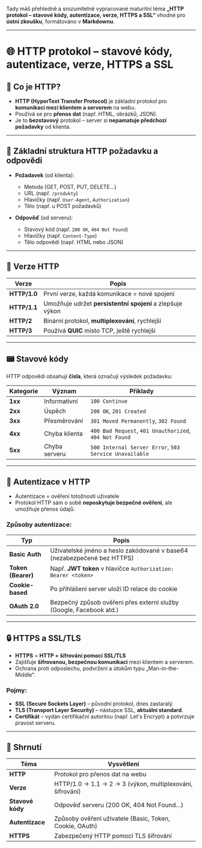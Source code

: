 Tady máš přehledně a srozumitelně vypracované maturitní téma **„HTTP protokol – stavové kódy, autentizace, verze, HTTPS a SSL“** vhodné pro **ústní zkoušku**, formátováno v **Markdownu**.

---

# 🌐 HTTP protokol – stavové kódy, autentizace, verze, HTTPS a SSL

## 🧠 Co je HTTP?

* **HTTP (HyperText Transfer Protocol)** je základní protokol pro **komunikaci mezi klientem a serverem** na webu.
* Používá se pro **přenos dat** (např. HTML, obrázků, JSON).
* Je to **bezstavový** protokol – server si **nepamatuje předchozí požadavky** od klienta.

---

## 🧾 Základní struktura HTTP požadavku a odpovědi

* **Požadavek** (od klienta):

  * Metoda (GET, POST, PUT, DELETE…)
  * URL (např. `/produkty`)
  * Hlavičky (např. `User-Agent`, `Authorization`)
  * Tělo (např. u POST požadavků)

* **Odpověď** (od serveru):

  * Stavový kód (např. `200 OK`, `404 Not Found`)
  * Hlavičky (např. `Content-Type`)
  * Tělo odpovědi (např. HTML nebo JSON)

---

## 📶 Verze HTTP

| Verze        | Popis                                                     |
| ------------ | --------------------------------------------------------- |
| **HTTP/1.0** | První verze, každá komunikace = nové spojení              |
| **HTTP/1.1** | Umožňuje udržet **persistentní spojení** a zlepšuje výkon |
| **HTTP/2**   | Binární protokol, **multiplexování**, rychlejší           |
| **HTTP/3**   | Používá **QUIC** místo TCP, ještě rychlejší               |

---

## 📟 Stavové kódy

HTTP odpovědi obsahují **čísla**, která označují výsledek požadavku:

| Kategorie | Význam        | Příklady                                               |
| --------- | ------------- | ------------------------------------------------------ |
| **1xx**   | Informativní  | `100 Continue`                                         |
| **2xx**   | Úspěch        | `200 OK`, `201 Created`                                |
| **3xx**   | Přesměrování  | `301 Moved Permanently`, `302 Found`                   |
| **4xx**   | Chyba klienta | `400 Bad Request`, `401 Unauthorized`, `404 Not Found` |
| **5xx**   | Chyba serveru | `500 Internal Server Error`, `503 Service Unavailable` |

---

## 🔐 Autentizace v HTTP

* Autentizace = ověření totožnosti uživatele
* Protokol HTTP sám o sobě **neposkytuje bezpečné ověření**, ale umožňuje přenos údajů.

### Způsoby autentizace:

| Typ                | Popis                                                                   |
| ------------------ | ----------------------------------------------------------------------- |
| **Basic Auth**     | Uživatelské jméno a heslo zakódované v base64 (nezabezpečené bez HTTPS) |
| **Token (Bearer)** | Např. **JWT token** v hlavičce `Authorization: Bearer <token>`          |
| **Cookie-based**   | Po přihlášení server uloží ID relace do cookie                          |
| **OAuth 2.0**      | Bezpečný způsob ověření přes externí služby (Google, Facebook atd.)     |

---

## 🔒 HTTPS a SSL/TLS

* **HTTPS** = **HTTP + šifrování pomocí SSL/TLS**
* Zajišťuje **šifrovanou, bezpečnou komunikaci** mezi klientem a serverem.
* Ochrana proti odposlechu, podvržení a útokům typu „Man-in-the-Middle“.

### Pojmy:

* **SSL (Secure Sockets Layer)** – původní protokol, dnes zastaralý.
* **TLS (Transport Layer Security)** – nástupce SSL, **aktuální standard**.
* **Certifikát** – vydán certifikační autoritou (např. Let's Encrypt) a potvrzuje pravost serveru.

---

## 📄 Shrnutí

| Téma             | Vysvětlení                                                |
| ---------------- | --------------------------------------------------------- |
| **HTTP**         | Protokol pro přenos dat na webu                           |
| **Verze**        | HTTP/1.0 → 1.1 → 2 → 3 (výkon, multiplexování, šifrování) |
| **Stavové kódy** | Odpověď serveru (200 OK, 404 Not Found…)                  |
| **Autentizace**  | Způsoby ověření uživatele (Basic, Token, Cookie, OAuth)   |
| **HTTPS**        | Zabezpečený HTTP pomocí TLS šifrování                     |